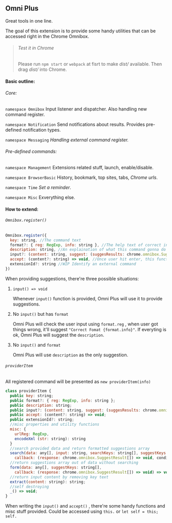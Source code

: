 ## Omni Plus
Great tools in one line.

The goal of this extension is to provide some handy utilities that can be accessed right in the Chrome Omnibox.
> ###### Test it in Chrome
> Please run `npm start` or `webpack` at fisrt to make *dist/* available. Then drag *dist/* into Chrome.

#### Basic outline:

###### Core:

`namespace Omnibox` Input listener and dispatcher. Also handling new command register.

`namespace Notification` Send notifications about results. Provides pre-defined notification types.

`namespace Messaging` *Handling external command register.*

###### Pre-defined commands:

`namespace Management` Extensions related stuff, launch, enable/disable.

`namespace BrowserBasic` History, bookmark, top sites, tabs, *Chrome urls*.

`namespace Time` *Set a reminder*.

`namespace Misc` Exverything else.


#### How to extend:

###### `Omnibox.register()`

```javascript
Omnibox.register({
  key: string, //The command text
  format?: { reg: RegExp, info: string }, //The help text of correct input format, if any
  description: string, //An explaination of what this command gonna do
  input?: (content: string, suggest: (suggesResults: chrome.omnibox.SuggestResult[]) => void) => void, //This function receive user input and return suggestions
  accept: (content?: string) => void, //Once user hit enter, this function handles everything else
  extensionId?: string //WIP Identify an external command
})
```

When providing suggestions, there're three possible situations:

1. `input() => void`

   Whenever `input()` function is provided, Omni Plus will use it to provide suggestions.

2. No `input()` but has `format` 

   Omni Plus will check the user input using `format.reg` , when user got things wrong, it'll suggest `"Correct Fomat {format.info}"`.
   If everyting is ok, Omni Plus will suggest the `description`.

3. No `input()` and `format`

   Omni Plus will use `description` as the only suggestion.

###### `providerItem`

All registered command will be presented as `new providerItem(info)`

```javascript
class providerItem {
  public key: string;
  public format?: { reg: RegExp, info: string };
  public description: string;
  public input?: (content: string, suggest: (suggesResults: chrome.omnibox.SuggestResult[]) => void) => void;
  public accept: (content?: string) => void;
  public extensionId?: string;
  //misc properties and utility functions
  misc: {
    urlReg: RegExp,
    encodeXml (str: string): string
  }
  //search provided data and return formatted suggestions array
  search(data: any[], input: string, searchKeys: string[], suggestKeys: string[],
    callback: (response: chrome.omnibox.SuggestResult[]) => void, condition?: any[]) => void;
  //return suggestions array out of data without searching
  form(data: any[], suggestKeys: string[],
    callback: (response: chrome.omnibox.SuggestResult[]) => void) => void;
  //return input content by removing key text
  extract(content: string): string;
  //self destroying
  _() => void;
}
```

When writing the `input()` and `accept()` , there're some handy functions and misc stuff provided. Could be accessed using `this.` or `let self = this; self.`